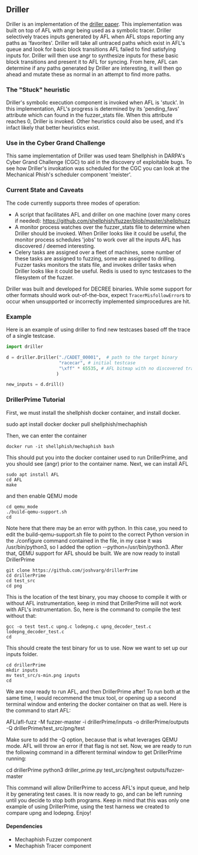 ## Driller

Driller is an implementation of the [driller paper](https://www.cs.ucsb.edu/~vigna/publications/2016_NDSS_Driller.pdf). This implementation was built on top of AFL with angr being used as a symbolic tracer. Driller selectively traces inputs generated by AFL when AFL stops reporting any paths as 'favorites'. Driller will take all untraced paths which exist in AFL's queue and look for basic block transitions AFL failed to find satisfying inputs for. Driller will then use angr to synthesize inputs for these basic block transitions and present it to AFL for syncing. From here, AFL can determine if any paths generated by Driller are interesting, it will then go ahead and mutate these as normal in an attempt to find more paths.

### The "Stuck" heuristic

Driller's symbolic execution component is invoked when AFL is 'stuck'. 
In this implementation, AFL's progress is determined by its 'pending\_favs' attribute which can found in the fuzzer\_stats file. 
When this attribute reaches 0, Driller is invoked. Other heuristics could also be used, and it's infact likely that better heuristics exist.

### Use in the Cyber Grand Challenge

This same implementation of Driller was used team Shellphish in DARPA's Cyber Grand Challenge (CGC) to aid in the discovery of exploitable bugs.
To see how Driller's invokation was scheduled for the CGC you can look at the Mechanical Phish's scheduler component 'meister'.

### Current State and Caveats

The code currently supports three modes of operation:

+ A script that facilitates AFL and driller on one machine (over many cores if needed): https://github.com/shellphish/fuzzer/blob/master/shellphuzz
+ A monitor process watches over the fuzzer\_stats file to determine when Driller should be invoked. When Driller looks like it could be useful, the monitor process schedules 'jobs' to work over all the inputs AFL has discovered / deemed interesting.
+ Celery tasks are assigned over a fleet of machines, some number of these tasks are assigned to fuzzing, some are assigned to drilling. Fuzzer tasks monitors the stats file, and invokes driller tasks when Driller looks like it could be useful. Redis is used to sync testcases to the filesystem of the fuzzer.

Driller was built and developed for DECREE binaries.
While some support for other formats should work out-of-the-box, expect `TracerMisfollowError`s to occur when unsupported or incorrectly implemented simprocedures are hit.

### Example

Here is an example of using driller to find new testcases based off the trace of a single testcase.

```python
import driller

d = driller.Driller("./CADET_00001",  # path to the target binary
                    "racecar", # initial testcase
                    "\xff" * 65535, # AFL bitmap with no discovered transitions
                   )

new_inputs = d.drill()
```

### DrillerPrime Tutorial
First, we must install the shellphish docker container, and install docker.

  sudo apt install docker
  docker pull shellphish/mechaphish
  
 Then, we can enter the container
 
    docker run -it shellphish/mechaphish bash
  
 This should put you into the docker container used to run DrillerPrime, and you should see (angr) prior to the container name.
 Next, we can install AFL
 
    sudo apt install AFL
    cd AFL
    make
  
 and then enable QEMU mode
 
    cd qemu_mode
    ./build-qemu-support.sh
    cd
  
 Note here that there may be an error with python. In this case, you need to edit the build-qemu-support.sh file to point to the correct Python version in the ./configure command contained in the file, in my case it was /usr/bin/python3, so I added the option --python=/usr/bin/python3.
 After that, QEMU support for AFL should be built. We are now ready to install DrillerPrime
 
    git clone https://github.com/joshvarg/drillerPrime
    cd drillerPrime
    cd test_src
    cd png
  
 This is the location of the test binary, you may choose to compile it with or without AFL instrumentation, keep in mind that DrillerPrime will not work with AFL's instrumentation. So, here is the command to compile the test without that:
 
    gcc -o test test.c upng.c lodepng.c upng_decoder_test.c lodepng_decoder_test.c
    cd
  
 This should create the test binary for us to use. Now we want to set up our inputs folder.
 
    cd drillerPrime
    mkdir inputs
    mv test_src/s-min.png inputs
    cd
  
 We are now ready to run AFL, and then DrillerPrime after! To run both at the same time, I would recommend the tmux tool, or opening up a second terminal window and entering the docker container on that as well. Here is the command to start AFL:
 
  AFL/afl-fuzz -M fuzzer-master -i drillerPrime/inputs -o drillerPrime/outputs -Q drillerPrime/test_src/png/test
  
Make sure to add the -Q option, because that is what leverages QEMU mode. AFL will throw an error if that flag is not set. Now, we are ready to run the following command in a different terminal window to get DrillerPrime running:

 cd drillerPrime
 python3 driller_prime.py test_src/png/test outputs/fuzzer-master
 
This command will allow DrillerPrime to access AFL's input queue, and help it by generating test cases. It is now ready to go, and can be left running until you decide to stop both programs. Keep in mind that this was only one example of using DrillerPrime, using the test harness we created to compare upng and lodepng. Enjoy!

#### Dependencies

+ Mechaphish Fuzzer component
+ Mechaphish Tracer component

